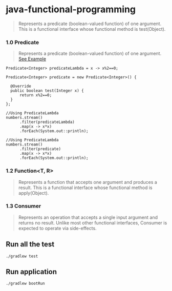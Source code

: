# java-functional-programming

> Represents a predicate (boolean-valued function) of one argument.
This is a functional interface whose functional method is test(Object).

### 1.0 Predicate <T> 
> Represents a predicate (boolean-valued function) of one argument. [See Example](https://github.com/saurabhshcs/java-functional-programming/blob/main/src/main/java/com/techsharezone/javafunctionalprogramming/functionalinterface/FunctionalInterfaceExample.java)

```
Predicate<Integer> predicateLambda = x -> x%2==0;

Predicate<Integer> predicate = new Predicate<Integer>() {

  @Override
  public boolean test(Integer x) {
      return x%2==0;
  }
};

//Using PredicateLambda
numbers.stream()
      .filter(predicateLambda)
      .map(x -> x*x)
      .forEach(System.out::println);

//Using PredicateLambda
numbers.stream()
      .filter(predicate)
      .map(x -> x*x)
      .forEach(System.out::println);
```

### 1.2 Function<T, R>
> Represents a function that accepts one argument and produces a result.
This is a functional interface whose functional method is apply(Object).


### 1.3 Consumer<T>
> Represents an operation that accepts a single input argument and returns no result. Unlike most other functional interfaces, Consumer is expected to operate via side-effects.


## Run all the test 

`
./gradlew test
`

## Run application
`
./gradlew bootRun
`
